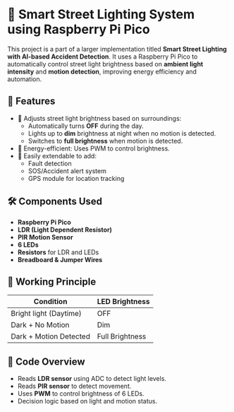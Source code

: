 
# 🌃 Smart Street Lighting System using Raspberry Pi Pico

This project is a part of a larger implementation titled **Smart Street Lighting with AI-based Accident Detection**. It uses a Raspberry Pi Pico to automatically control street light brightness based on **ambient light intensity** and **motion detection**, improving energy efficiency and automation.

## 🔧 Features

- 🔦 Adjusts street light brightness based on surroundings:
  - Automatically turns **OFF** during the day.
  - Lights up to **dim** brightness at night when no motion is detected.
  - Switches to **full brightness** when motion is detected.
- 🧠 Energy-efficient: Uses PWM to control brightness.
- 🧩 Easily extendable to add:
  - Fault detection
  - SOS/Accident alert system
  - GPS module for location tracking

## 🛠️ Components Used

- **Raspberry Pi Pico**
- **LDR (Light Dependent Resistor)**
- **PIR Motion Sensor**
- **6 LEDs**
- **Resistors** for LDR and LEDs
- **Breadboard & Jumper Wires**

## 🧪 Working Principle

| Condition              | LED Brightness  |
|------------------------|-----------------|
| Bright light (Daytime) | OFF             |
| Dark + No Motion       | Dim             |
| Dark + Motion Detected | Full Brightness |

## 🧾 Code Overview

- Reads **LDR sensor** using ADC to detect light levels.
- Reads **PIR sensor** to detect movement.
- Uses **PWM** to control brightness of 6 LEDs.
- Decision logic based on light and motion status.



